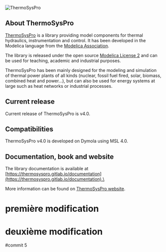 ![ThermoSysPro](ThermoSysPro/logo_tsp.png)

## About ThermoSysPro

[ThermoSysPro](https://thermosyspro.com) is a library providing model components for thermal hydraulics, instrumentation and control. It has been developed in the Modelica language from the [Modelica Association](https://www.modelica.org).

The library is released under the open source [Modelica License 2](https://www.modelica.org/licenses/ModelicaLicense2) and can be used for teaching, academic and industrial purposes.

ThermoSysPro has been mainly designed for the modeling and simulation of thermal power plants of all kinds (nuclear, fossil fuel fired, solar, biomass, combined heat and power…), but can also be used for energy systems at large such as heat networks or industrial processes.

## Current release

Current release of ThermoSysPro is v4.0.

## Compatibilities

ThermoSysPro v4.0 is developed on Dymola using MSL 4.0.

## Documentation, book and website

The library documentation is available at [https://thermosyspro.gitlab.io/documentation](https://thermosyspro.gitlab.io/documentation).\

More information can be found on [ThermoSysPro website](https://thermosyspro.com).

# première modification
# deuxième modification
#commit 5
